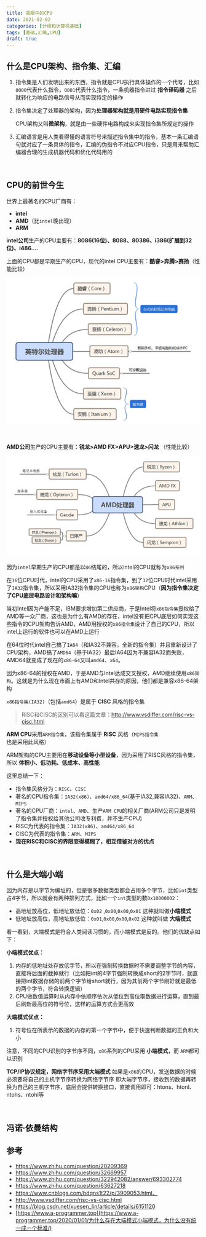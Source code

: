 ```yaml
---
title: 我眼中的CPU
date: 2021-02-02
categories: [计组和计算机基础]
tags: [基础,汇编,CPU]
draft: true
---
```


## 什么是CPU架构、指令集、汇编

1. 指令集是人们发明出来的东西，指令就是CPU执行具体操作的一个代号，比如`0000`代表什么指令，`0001`代表什么指令，一条机器指令进过 **指令译码器** 之后就转化为响应的电路信号从而实现特定的操作

2. 指令集决定了处理器的架构，因为**处理器架构就是用硬件电路实现指令集** 

    CPU架构又叫**微架构**，就是由一些硬件电路构成来实现指令集所规定的操作

3. 汇编语言是用人类看得懂的语言符号来描述指令集中的指令，基本一条汇编语句就对应了一条具体的指令，汇编的伪指令不对应CPU指令，只是用来帮助汇编器合理的生成机器代码和优化代码用的

​    

## CPU的前世今生

世界上最著名的CPU厂商有：

- **intel**
- **AMD**（比`intel`晚出现）
- **ARM**

**intel公司**生产的CPU主要有：**8086(16位)、8088、80386、i386(扩展到32位)、i486....**

上面的CPU都是早期生产的CPU，现代的intel CPU主要有：**酷睿>奔腾>赛扬**（性能比较）

<img src="https://raw.githubusercontent.com/biningo/cdn/master/img/v2-73ba36e9a085e8f666d039a1a465e44a_1440w.jpg" style="zoom: 50%;" />

​    

**AMD公司**生产的CPU主要有：**锐龙>AMD FX>APU>速龙>闪龙** （性能比较）

![](https://raw.githubusercontent.com/biningo/cdn/master/img/v2-bc43716167ec0d31ec957022d2442f29_1440w.jpg)

因为`intel`早期生产的CPU都是以`86`结尾的，所以intel的CPU就称为`x86系列`

在`16`位CPU时代，intel的CPU采用了`x86-16`指令集，到了`32`位CPU时代intel采用了`IA32`指令集，所以采用IA32指令集的CPU也称为`x86架构`CPU（**因为指令集决定了CPU底层电路设计和架构嘛**）

当初Intel因为产能不足，IBM要求增加第二供应商，于是Intel将`x86指令集`授权给了AMD等一众厂商，这也是为什么有AMD的存在，intel没有把CPU底层如何实现这些指令的CPU架构告诉AMD，AMD用授权的`x86指令集`设计了自己的CPU，所以intel上运行的软件也可以在AMD上运行

在64位时代intel自己搞了`IA64`（和IA32不兼容，全新的指令集）并且重新设计了CPU架构，AMD搞了`AMD64`（基于IA32）最后IA64因为不兼容IA32而失败，AMD64就变成了现在的`x86-64`又叫`amd64`、`x64`。

因为x86-64的授权在AMD，于是AMD与Intel达成交叉授权，AMD继续使用`x86架构`。这就是为什么现在市面上有AMD和Intel共存的原因，他们都是兼容x86-64架构

`x86指令集(IA32)`（包括`amd64`）是属于 **CISC** 风格的指令集

> RISC和CISC的区别可以看这篇文章：http://www.vsdiffer.com/risc-vs-cisc.html

 **ARM CPU**采用`ARM指令集`，该指令集属于 **RISC** 风格（`MIPS指令集`也是采用此风格）

ARM架构的CPU主要用在**移动设备等小型设备**，因为采用了RISC风格的指令集，所以 **体积小、低功耗、低成本、高性能**

这里总结一下：

- 指令集风格分为：`RISC`、`CISC`
- 著名的CPU指令集：`IA32(x86)`、`amd64/x86_64`(基于IA32,兼容IA32)、`ARM`、`MIPS`
- 著名的CPU厂商：`intel`、`AMD`、生产`ARM CPU`的相关厂商(ARM公司只是发明了指令集并授权给其他公司收专利费，并不生产CPU)
- RISC为代表的指令集：`IA32(x86)`、`amd64/x86_64`
- CISC为代表的指令集：`ARM`、`MIPS`
- **现在RISC和CISC的界限变得模糊了，相互借鉴对方的优点**    

​    

## 什么是大端小端

因为内存是以字节为编址的，但是很多数据类型都会占用多个字节，比如`int`类型占4字节，所以就会有两种排列方式，比如一个`int`类型的数`0x10000002`：

- 高地址放高位，低地址放低位：`0x02` ,`0x00`,`0x00`,`0x01`  这种就叫做**小端模式**
- 低地址放高位，高地址放低位：`0x01`,`0x00`,`0x00`,`0x02` 这种就叫做 **大端模式**

看一看到，大端模式是符合人类阅读习惯的，而小端模式是反的。他们的优缺点如下：

**小端模式优点：**

1. 内存的低地址处存放低字节，所以在强制转换数据时不需要调整字节的内容，直接将后面的截掉就行（比如把int的4字节强制转换成short的2字节时，就直接把int数据存储的前两个字节给short就行，因为其前两个字节刚好就是最低的两个字节，符合转换逻辑）
2. CPU做数值运算时从内存中依顺序依次从低位到高位取数据进行运算，直到最后刷新最高位的符号位，这样的运算方式会更高效

**大端模式优点：**

1. 符号位在所表示的数据的内存的第一个字节中，便于快速判断数据的正负和大小

注意，不同的CPU识别的字节序不同，`x86`系列的CPU采用 **小端模式**，而 `ARM`都可以识别

**TCP/IP协议规定，网络字节序采用大端模式**  如果是`x86`的CPU，发送数据的时候必须要将自己的主机字节序转换为网络字节序 即大端字节序，接收到的数据再转换为自己的主机字节序，底层会提供转换接口，直接调用即可：htons、htonl、ntohs、ntohl等

   

​    

## 冯诺·依曼结构





## 参考

- https://www.zhihu.com/question/20209369
- https://www.zhihu.com/question/32669957
- https://www.zhihu.com/question/322942082/answer/693302774
- https://www.zhihu.com/question/63627218
- https://www.cnblogs.com/bdqns1t22/p/3909053.html、
- http://www.vsdiffer.com/risc-vs-cisc.html
- https://blog.csdn.net/xuesen_lin/article/details/6151120
- [https://www.a-programmer.top](https://www.a-programmer.top/2020/01/01/为什么存在大端模式小端模式，为什么没有统一成一个标准/)

